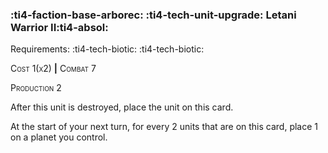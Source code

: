 ### :ti4-faction-base-arborec: :ti4-tech-unit-upgrade: **Letani Warrior II**:ti4-absol:

Requirements: :ti4-tech-biotic: :ti4-tech-biotic:

<span style="font-variant:small-caps;">Cost 1(x2)</span> __|__ <span style="font-variant:small-caps;">Combat 7</span>

<span style="font-variant:small-caps;">Production</span> 2

After this unit is destroyed, place the unit on this card.

At the start of your next turn, for every 2 units that are on this card, place 1 on a planet you control.

